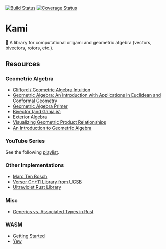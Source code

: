 [![Build Status](https://travis-ci.org/mwalczyk/kami.svg?branch=master)](https://travis-ci.org/mwalczyk/kami) [![Coverage Status](https://coveralls.io/repos/github/mwalczyk/kami/badge.svg?branch=master)](https://coveralls.io/github/mwalczyk/kami?branch=master)

# Kami

🦢 A library for computational origami and geometric algebra (vectors, bivectors, rotors, etc.).

## Resources

### Geometric Algebra
- [Clifford / Geometric Algebra Intuition](https://www.euclideanspace.com/maths/algebra/clifford/index.htm)
- [Geometric Algebra: An Introduction with Applications in Euclidean and Conformal Geometry](https://scholarworks.sjsu.edu/cgi/viewcontent.cgi?article=7943&context=etd_theses)
- [Geometric Algebra Primer](http://www.jaapsuter.com/geometric-algebra.pdf)
- [Bivector (and Ganja.js)](https://bivector.net/doc.html)
- [Exterior Algebra](https://en.wikipedia.org/wiki/Exterior_algebra)
- [Visualizing Geometric Product Relationships](https://www.shapeoperator.com/2019/01/07/relating-dot-wedge/)
- [An Introduction to Geometric Algebra](https://bitworking.org/news/ga/2d/)

### YouTube Series
See the following [playlist](https://www.youtube.com/playlist?list=PLpzmRsG7u_gqaTo_vEseQ7U8KFvtiJY4K).

### Other Implementations
- [Marc Ten Bosch](https://marctenbosch.com/quaternions/code.htm)
- [Versor C++11 Library from UCSB](http://versor.mat.ucsb.edu/)
- [Ultraviolet Rust Library](https://github.com/termhn/ultraviolet)

### Misc
- [Generics vs. Associated Types in Rust](https://stackoverflow.com/questions/32059370/when-is-it-appropriate-to-use-an-associated-type-versus-a-generic-type)

### WASM
- [Getting Started](https://dev.to/sendilkumarn/rust-and-webassembly-for-the-masses-wasm-pack-3d6p)
- [Yew](https://yew.rs/docs/)